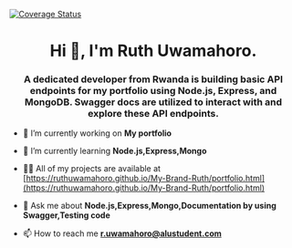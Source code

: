 [![Coverage Status](https://coveralls.io/repos/github/Ruthuwamahoro/backend-side/badge.svg?branch=testing)](https://coveralls.io/github/Ruthuwamahoro/backend-side?branch=testing)
<h1 align="center">Hi 👋, I'm Ruth Uwamahoro.</h1>
<h3 align="center">A dedicated developer from Rwanda is building basic API endpoints for my portfolio using Node.js, Express, and MongoDB. Swagger docs are utilized to interact with and explore these API endpoints.</h3>



- 🔭 I’m currently working on **My portfolio**

- 🌱 I’m currently learning **Node.js,Express,Mongo**

- 👨‍💻 All of my projects are available at [https://ruthuwamahoro.github.io/My-Brand-Ruth/portfolio.html](https://ruthuwamahoro.github.io/My-Brand-Ruth/portfolio.html)

- 💬 Ask me about **Node.js,Express,Mongo,Documentation by using Swagger,Testing code**

- 📫 How to reach me **r.uwamahoro@alustudent.com**